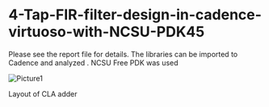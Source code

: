 # 4-Tap-FIR-filter-design-in-cadence-virtuoso-with-NCSU-PDK45
Please see the report file for details.
The libraries can be imported to Cadence and analyzed . NCSU Free PDK was used

![Picture1](https://user-images.githubusercontent.com/21102051/191396875-1ee846f4-64e3-4455-9e21-b3abae754d36.png)

Layout of CLA adder 
